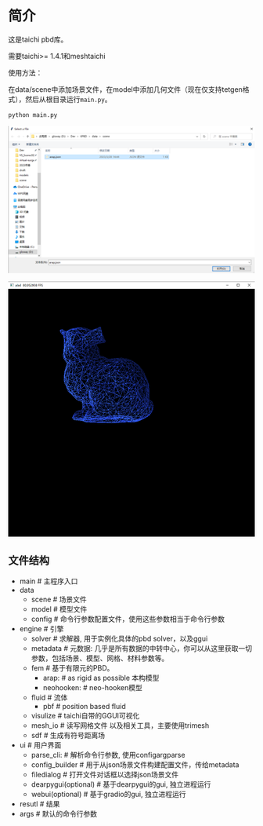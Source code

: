 # 简介

这是taichi pbd库。

需要taichi>= 1.4.1和meshtaichi

使用方法：

在data/scene中添加场景文件，在model中添加几何文件（现在仅支持tetgen格式），然后从根目录运行`main.py`。

```python
python main.py
```

![select](doc/img/select.png)

![demo](doc/img/demo.png)


## 文件结构

- main # 主程序入口
- data
  - scene # 场景文件
  - model # 模型文件
  - config # 命令行参数配置文件，使用这些参数相当于命令行参数
- engine # 引擎
  - solver # 求解器, 用于实例化具体的pbd solver，以及ggui
  - metadata # 元数据: 几乎是所有数据的中转中心，你可以从这里获取一切参数，包括场景、模型、网格、材料参数等。
  - fem # 基于有限元的PBD。
    - arap: # as rigid as possible 本构模型
    - neohooken: # neo-hooken模型
  - fluid # 流体
    - pbf # position based fluid
  - visulize # taichi自带的GGUI可视化
  - mesh_io # 读写网格文件 以及相关工具，主要使用trimesh
  - sdf # 生成有符号距离场
- ui # 用户界面
  - parse_cli: # 解析命令行参数, 使用configargparse
  - config_builder # 用于从json场景文件构建配置文件，传给metadata
  - filedialog # 打开文件对话框以选择json场景文件
  - dearpygui(optional) # 基于dearpygui的gui, 独立进程运行
  - webui(optional) # 基于gradio的gui, 独立进程运行
- resutl # 结果
- args # 默认的命令行参数
